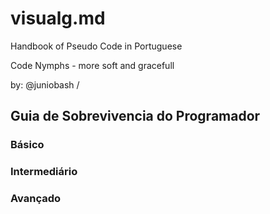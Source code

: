# visualg.md
Handbook of Pseudo Code in Portuguese

Code Nymphs - more soft and gracefull

by: @juniobash /

## Guia de Sobrevivencia do Programador
### Básico

### Intermediário

### Avançado
